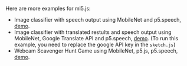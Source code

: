 Here are more examples for ml5.js:
- Image classifier with speech output using MobileNet and p5.speech, [demo](https://yining1023.github.io/machine-learning-for-the-web/week5-moreExamples/ImageClassification_VideoSound/).
- Image classifier with translated restults and speech output using MobileNet, Google Translate API and p5.speech, [demo](https://youtu.be/DmAZ42g7nRQ). (To run this example, you need to replace the google API key in the `sketch.js`)
- Webcam Scavenger Hunt Game using MobileNet, p5.js, p5.speech, [demo](https://yining1023.github.io/machine-learning-for-the-web/week5-moreExamples/ImageClassification_VideoScavengerHunt/).
